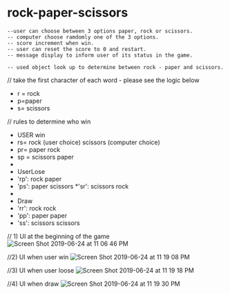# rock-paper-scissors
 
    --user can choose between 3 options paper, rock or scissors.
    -- computer choose ramdomly one of the 3 options.
    -- score increment when win.
    -- user can reset the score to 0 and restart.
    -- message display to inform user of its status in the game.

    -- used object look up to determine between rock - paper and scissors.

// take the first character of each word  - please see the logic below 
 * r = rock
 * p=paper
 * s= scissors
 
 

// rules to determine who win 
 
 * USER win
 * rs= rock (user choice) scissors (computer choice)
 * pr= paper rock
 * sp = scissors paper
 * 
 * UserLose
 * 'rp': rock paper
 * 'ps': paper scissors
 *'sr': scissors rock
 * 
 * Draw
 *   'rr': rock rock
  * 'pp': paper paper 
  * 'ss': scissors scissors
 

// 1) UI at the beginning of the game 
![Screen Shot 2019-06-24 at 11 06 46 PM](https://user-images.githubusercontent.com/18241226/60055724-7add4500-96d6-11e9-9a23-b28c76af834e.png)


  //2) UI when user win 
![Screen Shot 2019-06-24 at 11 19 08 PM](https://user-images.githubusercontent.com/18241226/60055725-7c0e7200-96d6-11e9-81fa-c3d4bd1a0ee4.png)

  //3) UI  when user loose 
![Screen Shot 2019-06-24 at 11 19 18 PM](https://user-images.githubusercontent.com/18241226/60055726-7ca70880-96d6-11e9-976c-b190e69373f2.png)

 //4) UI  when draw 
![Screen Shot 2019-06-24 at 11 19 30 PM](https://user-images.githubusercontent.com/18241226/60055727-7ca70880-96d6-11e9-9c70-ad4c661d653e.png)